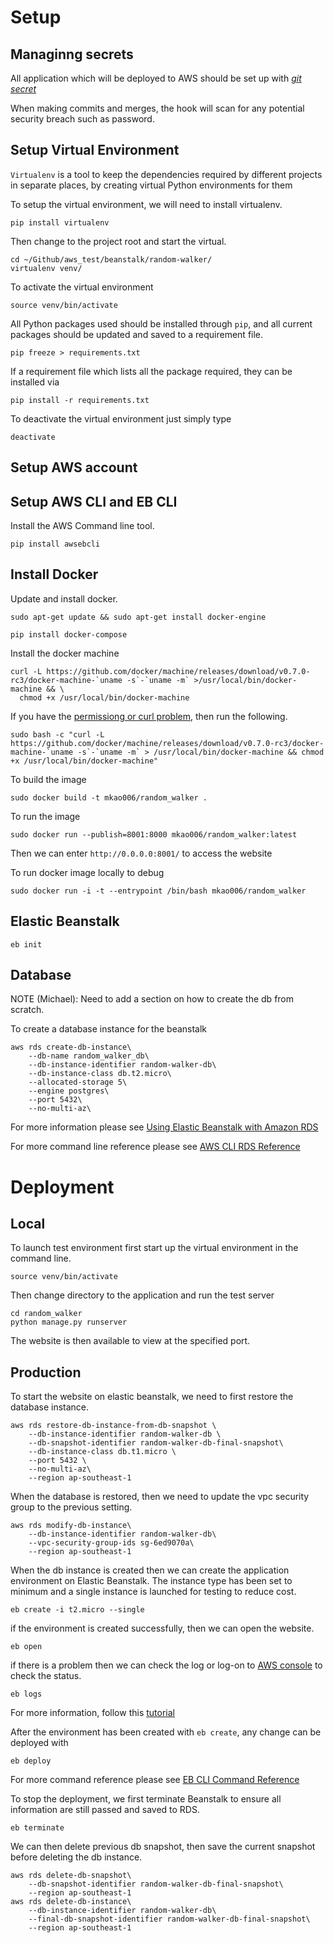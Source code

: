 # Setup
## Managinng secrets

All application which will be deployed to AWS should be set up with
[*git secret*](https://github.com/awslabs/git-secrets)

When making commits and merges, the hook will scan for any potential
security breach such as password.

## Setup Virtual Environment

`Virtualenv` is a tool to keep the dependencies required by different
projects in separate places, by creating virtual Python environments
for them

To setup the virtual environment, we will need to install virtualenv.

```
pip install virtualenv

```

Then change to the project root and start the virtual.
```
cd ~/Github/aws_test/beanstalk/random-walker/
virtualenv venv/

```

To activate the virtual environment
```
source venv/bin/activate
```

All Python packages used should be installed through `pip`, and all
current packages should be updated and saved to a requirement file.

```
pip freeze > requirements.txt
```

If a requirement file which lists all the package required, they can
be installed via

```
pip install -r requirements.txt
```

To deactivate the virtual environment just simply type
```
deactivate
```


## Setup AWS account

## Setup AWS CLI and EB CLI

Install the AWS Command line tool.
```
pip install awsebcli
```


## Install Docker

Update and install docker.
```
sudo apt-get update && sudo apt-get install docker-engine
```

```
pip install docker-compose
```

Install the docker machine
```
curl -L https://github.com/docker/machine/releases/download/v0.7.0-rc3/docker-machine-`uname -s`-`uname -m` >/usr/local/bin/docker-machine && \
  chmod +x /usr/local/bin/docker-machine
```

If you have the [permissiong or curl
problem](https://forums.docker.com/t/permission-denied-when-trying-to-install-compose-on-ubuntu/1034/5),
then run the following.

```
sudo bash -c "curl -L https://github.com/docker/machine/releases/download/v0.7.0-rc3/docker-machine-`uname -s`-`uname -m` > /usr/local/bin/docker-machine && chmod +x /usr/local/bin/docker-machine"
```

To build the image
```
sudo docker build -t mkao006/random_walker .
```

To run the image
```
sudo docker run --publish=8001:8000 mkao006/random_walker:latest
```
Then we can enter `http://0.0.0.0:8001/` to access the website


To run docker image locally to debug
```
sudo docker run -i -t --entrypoint /bin/bash mkao006/random_walker
```



## Elastic Beanstalk

```
eb init
```

## Database
NOTE (Michael): Need to add a section on how to create the db from
scratch.

To create a database instance for the beanstalk
```
aws rds create-db-instance\
    --db-name random_walker_db\
    --db-instance-identifier random-walker-db\
    --db-instance-class db.t2.micro\
    --allocated-storage 5\
    --engine postgres\
    --port 5432\
    --no-multi-az\
```

For more information please see [Using Elastic Beanstalk with Amazon
RDS](http://docs.aws.amazon.com/elasticbeanstalk/latest/dg/AWSHowTo.RDS.html)

For more command line reference please see [AWS CLI RDS
Reference](http://docs.aws.amazon.com/cli/latest/reference/rds/)

# Deployment
## Local

To launch test environment first start up the virtual environment in
the command line.

```
source venv/bin/activate
```

Then change directory to the application and run the test server

```
cd random_walker
python manage.py runserver
```

The website is then available to view at the specified port.

## Production


To start the website on elastic beanstalk, we need to first restore
the database instance. 

```
aws rds restore-db-instance-from-db-snapshot \
    --db-instance-identifier random-walker-db \
    --db-snapshot-identifier random-walker-db-final-snapshot\
    --db-instance-class db.t1.micro \
    --port 5432 \
    --no-multi-az\
    --region ap-southeast-1
```

When the database is restored, then we need to update the vpc security
group to the previous setting.

```
aws rds modify-db-instance\
    --db-instance-identifier random-walker-db\
    --vpc-security-group-ids sg-6ed9070a\
    --region ap-southeast-1
```



When the db instance is created then we can create the application
environment on Elastic Beanstalk. The instance type has been set to
minimum and a single instance is launched for testing to reduce cost.

```
eb create -i t2.micro --single
```

if the environment is created successfully, then we can open the website.

```
eb open
```

if there is a problem then we can check the log or log-on to [AWS
console](https://console.aws.amazon.com/console/home) to check the
status.

```
eb logs
```

For more information, follow this [tutorial](https://realpython.com/blog/python/deploying-a-django-app-to-aws-elastic-beanstalk/)

After the environment has been created with `eb create`, any change
can be deployed with

```
eb deploy
```

For more command reference please see [EB CLI Command
Reference](https://docs.aws.amazon.com/elasticbeanstalk/latest/dg/eb3-cmd-commands.html?icmpid=docs_elasticbeanstalk_console)


To stop the deployment, we first terminate Beanstalk to ensure all
information are still passed and saved to RDS.

```
eb terminate
```

We can then delete previous db snapshot, then save the current
snapshot before deleting the db instance.

```
aws rds delete-db-snapshot\
    --db-snapshot-identifier random-walker-db-final-snapshot\
    --region ap-southeast-1
aws rds delete-db-instance\
    --db-instance-identifier random-walker-db\
    --final-db-snapshot-identifier random-walker-db-final-snapshot\
    --region ap-southeast-1
```


